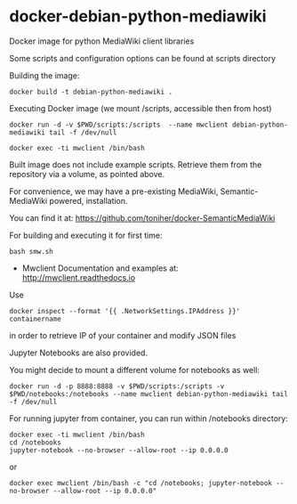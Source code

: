 # docker-debian-python-mediawiki
Docker image for python MediaWiki client libraries

Some scripts and configuration options can be found at scripts directory

Building the image:

	docker build -t debian-python-mediawiki .


Executing Docker image (we mount /scripts, accessible then from host)

	docker run -d -v $PWD/scripts:/scripts  --name mwclient debian-python-mediawiki tail -f /dev/null

	docker exec -ti mwclient /bin/bash

Built image does not include example scripts. Retrieve them from the repository via a volume, as pointed above.


For convenience, we may have a pre-existing MediaWiki, Semantic-MediaWiki powered, installation.

You can find it at: https://github.com/toniher/docker-SemanticMediaWiki

For building and executing it for first time:

    bash smw.sh


* Mwclient Documentation and examples at: http://mwclient.readthedocs.io

Use

    docker inspect --format '{{ .NetworkSettings.IPAddress }}' containername 

in order to retrieve IP of your container and modify JSON files

Jupyter Notebooks are also provided.

You might decide to mount a different volume for notebooks as well:

    docker run -d -p 8888:8888 -v $PWD/scripts:/scripts -v $PWD/notebooks:/notebooks --name mwclient debian-python-mediawiki tail -f /dev/null

For running jupyter from container, you can run within /notebooks directory: 


    
    docker exec -ti mwclient /bin/bash
    cd /notebooks
    jupyter-notebook --no-browser --allow-root --ip 0.0.0.0


or

    docker exec mwclient /bin/bash -c "cd /notebooks; jupyter-notebook --no-browser --allow-root --ip 0.0.0.0"


